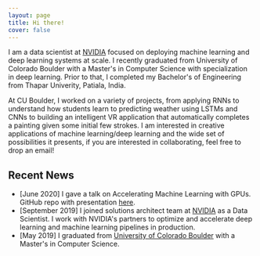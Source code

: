 ```yaml
---
layout: page
title: Hi there!
cover: false
---
```

I am a data scientist at [NVIDIA](https://www.nvidia.com/) focused on deploying machine learning and deep learning systems at scale. 
I recently graduated from University of Colorado Boulder with a Master's in Computer Science with specialization in deep learning. Prior to that, I completed my Bachelor's of Engineering from Thapar Univerity, Patiala, India. 

At CU Boulder, I worked on a variety of projects, from applying RNNs to understand how students learn to predicting weather using LSTMs and CNNs to building an intelligent VR application that automatically completes a painting given some initial few strokes. 
I am interested in creative applications of machine learning/deep learning and the wide set of possibilities it presents, if you are interested in collaborating, feel free to drop an email!

## Recent News
* [June 2020] I gave a talk on Accelerating Machine Learning with GPUs. GitHub repo with presentation [here](https://github.com/aroraakshit/AcceleratedMLwRAPIDS).
* [September 2019] I joined solutions architect team at [NVIDIA](https://www.nvidia.com/) as a Data Scientist. I work with NVIDIA's partners to optimize and accelerate deep learning and machine learning pipelines in production.
* [May 2019] I graduated from [University of Colorado Boulder](https://www.colorado.edu/) with a Master's in Computer Science.